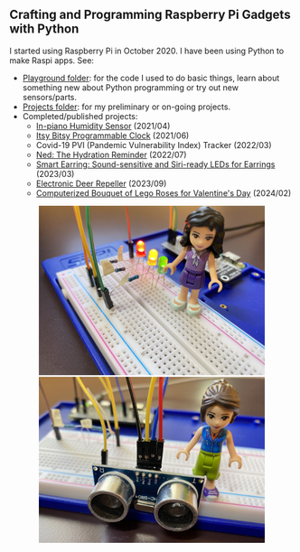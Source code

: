 ## Crafting and Programming Raspberry Pi Gadgets with Python

I started using Raspberry Pi in October 2020. I have been using Python to make Raspi apps. See:

- [Playground folder](playground/): for the code I used to do basic things, learn about something new about Python programming or try out new sensors/parts.
- [Projects folder](projects/): for my preliminary or on-going projects.
- Completed/published projects:
  - [In-piano Humidity Sensor](https://github.com/HSSBoston/piano-humidity) (2021/04)
  - [Itsy Bitsy Programmable Clock](https://github.com/HSSBoston/itsy-bitsy-prog-clock/) (2021/06)
  - Covid-19 PVI (Pandemic Vulnerability Index) Tracker (2022/03)
  - [Ned: The Hydration Reminder](https://github.com/HSSBoston/ned) (2022/07)
  - [Smart Earring: Sound-sensitive and Siri-ready LEDs for Earrings](https://github.com/HSSBoston/smart-earring) (2023/03)
  - [Electronic Deer Repeller](https://github.com/HSSBoston/deer-repeller) (2023/09)
  - [Computerized Bouquet of Lego Roses for Valentine's Day](https://github.com/HSSBoston/roses) (2024/02)


<p align="center">
  <img src="images/raspi-led.jpg" width="400" />
  <img src="images/raspi-distance.jpg" width="400" />

</p>
